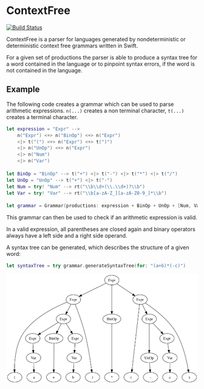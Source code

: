 # ContextFree

[![Build Status](https://travis-ci.org/palle-k/ContextFree.svg?branch=master)](https://travis-ci.org/palle-k/ContextFree)

ContextFree is a parser for languages generated by nondeterministic or deterministic context free grammars written in Swift.

For a given set of productions the parser is able to
produce a syntax tree for a word contained in the language
or to pinpoint syntax errors, if the word is not contained in the language.

## Example

The following code creates a grammar which can be used to parse arithmetic expressions.
`n(...)` creates a non terminal character, `t(...)` creates a terminal character.

```swift
let expression = "Expr" -->
	n("Expr") <+> n("BinOp") <+> n("Expr")
	<|> t("(") <+> n("Expr") <+> t(")")
	<|> n("UnOp") <+> n("Expr")
	<|> n("Num")
	<|> n("Var")

let BinOp = "BinOp" --> t("+") <|> t("-") <|> t("*") <|> t("/")
let UnOp = "UnOp" --> t("+") <|> t("-")
let Num = try! "Num" --> rt("\\b\\d+(\\.\\d+)?\\b")
let Var = try! "Var" --> rt("\\b[a-zA-Z_][a-zA-Z0-9_]*\\b")

let grammar = Grammar(productions: expression + BinOp + UnOp + [Num, Var], start: "Expr")
```

This grammar can then be used to check if an arithmetic expression is valid.

In a valid expression, all parentheses are closed again and 
binary operators always have a left side and a right side operand.

A syntax tree can be generated, which describes the structure of a given word:

 ```swift
 let syntaxTree = try grammar.generateSyntaxTree(for: "(a+b)*(-c)")
 ```

<img src="example-syntax-tree.png"/>
